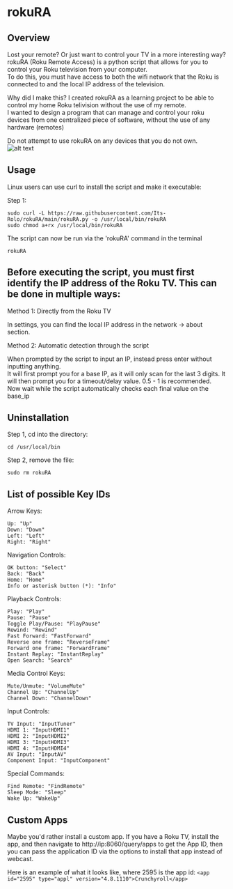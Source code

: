 # rokuRA
## Overview
Lost your remote? Or just want to control your TV in a more interesting way?  
rokuRA (Roku Remote Access) is a python script that allows for you to control your Roku television from your computer.  
To do this, you must have access to both the wifi network that the Roku is connected to and the local IP address of the television.  
  
Why did I make this? I created rokuRA as a learning project to be able to control my home Roku telivision without the use of my remote.  
I wanted to design a program that can manage and control your roku devices from one centralized piece of software, without the use of any hardware (remotes)  
  
Do not attempt to use rokuRA on any devices that you do not own.  
![alt text](https://github.com/Its-Rolo/rokuRA/blob/main/rokuRA.png?raw=true)

## Usage 
Linux users can use curl to install the script and make it executable:  

Step 1:
```
sudo curl -L https://raw.githubusercontent.com/Its-Rolo/rokuRA/main/rokuRA.py -o /usr/local/bin/rokuRA
sudo chmod a+rx /usr/local/bin/rokuRA
```
The script can now be run via the 'rokuRA' command in the terminal
```
rokuRA
```

## Before executing the script, you must first identify the IP address of the Roku TV. This can be done in multiple ways:
Method 1: Directly from the Roku TV  

In settings, you can find the local IP address in the network -> about section.  

Method 2: Automatic detection through the script  

When prompted by the script to input an IP, instead press enter without inputting anything.  
It will first prompt you for a base IP, as it will only scan for the last 3 digits.
It will then prompt you for a timeout/delay value. 0.5 - 1 is recommended.  
Now wait while the script automatically checks each final value on the base_ip
    
## Uninstallation

Step 1, cd into the directory:
```
cd /usr/local/bin
```
Step 2, remove the file:
```
sudo rm rokuRA
```

## List of possible Key IDs

Arrow Keys:
```
Up: "Up"
Down: "Down"
Left: "Left"
Right: "Right"
```
Navigation Controls:
```
OK button: "Select"
Back: "Back"
Home: "Home"
Info or asterisk button (*): "Info"
```
Playback Controls:
```
Play: "Play"
Pause: "Pause"
Toggle Play/Pause: "PlayPause"
Rewind: "Rewind"
Fast Forward: "FastForward"
Reverse one frame: "ReverseFrame"
Forward one frame: "ForwardFrame"
Instant Replay: "InstantReplay"
Open Search: "Search"
```
Media Control Keys:
```
Mute/Unmute: "VolumeMute"
Channel Up: "ChannelUp"
Channel Down: "ChannelDown"
```
Input Controls:
```
TV Input: "InputTuner"
HDMI 1: "InputHDMI1"
HDMI 2: "InputHDMI2"
HDMI 3: "InputHDMI3"
HDMI 4: "InputHDMI4"
AV Input: "InputAV"
Component Input: "InputComponent"
```
Special Commands:
```
Find Remote: "FindRemote"
Sleep Mode: "Sleep"
Wake Up: "WakeUp"
```

## Custom Apps
Maybe you'd rather install a custom app. If you have a Roku TV, install the app, and then navigate to http://ip:8060/query/apps to get the App ID, then you can pass the application ID via the options to install that app instead of webcast.

Here is an example of what it looks like, where 2595 is the app id:
`<app id="2595" type="appl" version="4.8.1110">Crunchyroll</app>`
